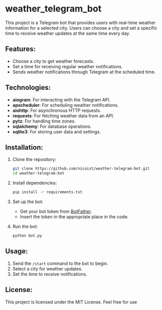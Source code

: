 # weather_telegram_bot

This project is a Telegram bot that provides users with real-time weather information for a selected city. Users can choose a city and set a specific time to receive weather updates at the same time every day.

## Features:
- Choose a city to get weather forecasts.
- Set a time for receiving regular weather notifications.
- Sends weather notifications through Telegram at the scheduled time.

## Technologies:
- **aiogram**: For interacting with the Telegram API.
- **apscheduler**: For scheduling weather notifications.
- **aiohttp**: For asynchronous HTTP requests.
- **requests**: For fetching weather data from an API.
- **pytz**: For handling time zones.
- **sqlalchemy**: For database operations.
- **sqlite3**: For storing user data and settings.

## Installation:
1. Clone the repository:
    ```bash
    git clone https://github.com/nicoist/weather-telegram-bot.git
    cd weather-telegram-bot
    ```

2. Install dependencies:
    ```bash
    pip install -r requirements.txt
    ```

3. Set up the bot:
    - Get your bot token from [BotFather](https://core.telegram.org/bots#botfather).
    - Insert the token in the appropriate place in the code.

4. Run the bot:
    ```bash
    python bot.py
    ```

## Usage:
1. Send the `/start` command to the bot to begin.
2. Select a city for weather updates.
3. Set the time to receive notifications.

## License:
This project is licensed under the MIT License.
Feel free for use